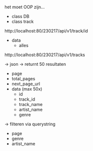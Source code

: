het moet OOP zijn...
- class DB
- class track


http://localhost:80/230217/api/v1/track/id
  - data 
    - alles



http://localhost:80/230217/api/v1/tracks

-> json -> returnt 50 resultaten
  - page 
  - total_pages
  - next_page_url
  - data (max 50x)
    - id
    - track_id
    - track_name
    - artist_name
    - genre
    
-> filteren via querystring
  - page
  - genre
  - artist_name

